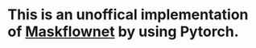 # This is an unoffical implementation of [Maskflownet](https://github.com/microsoft/MaskFlownet) by using Pytorch.
